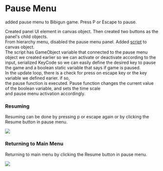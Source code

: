 # Pause Menu

added pause menu to Bibigun game. Press P or Escape to pause.



Created panel UI element in canvas object. Then created two buttons as the panel's child objects.  
From hierarchy menu, disabled the pause menu panel. Added [script](/Assets/Script/PauseMenu.cs) to canvas object.  
The script has GameObject variable that connected to the pause menu object we created earlier so we can activate or deactivate according to the input, serialized KeyCode so we can easily define the desired key to pause the game and a boolean static variable that says if game is paused.  
In the update loop, there is a check for press on escape key or the key variable we defined earier. if so,  
the pause function is executed. Pause function changes the current value of the boolean variable, and sets the time scale  
and pause menu activation accordingly.


### Resuming
Resuming can be done by pressing p or escape again or by clicking the Resume button in pause menu.


![](Resume.gif)

### Returning to Main Menu
Returning to main menu by clicking the Resume button in pause menu.


![](Main-Menu.gif)
